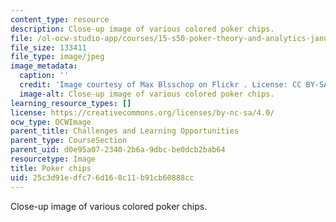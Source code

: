 ```yaml
---
content_type: resource
description: Close-up image of various colored poker chips.
file: /ol-ocw-studio-app/courses/15-s50-poker-theory-and-analytics-january-iap-2015/25c3d91edfc76d168c11b91cb60888cc_15.s50iap15_chips.jpg
file_size: 133411
file_type: image/jpeg
image_metadata:
  caption: ''
  credit: 'Image courtesy of Max Blsschop on Flickr . License: CC BY-SA-NC.'
  image-alt: Close-up image of various colored poker chips.
learning_resource_types: []
license: https://creativecommons.org/licenses/by-nc-sa/4.0/
ocw_type: OCWImage
parent_title: Challenges and Learning Opportunities
parent_type: CourseSection
parent_uid: d0e95a07-2340-2b6a-9dbc-be0dcb2bab64
resourcetype: Image
title: Poker chips
uid: 25c3d91e-dfc7-6d16-8c11-b91cb60888cc
---
```

Close-up image of various colored poker chips.